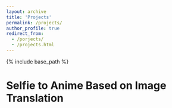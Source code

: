 ```yaml
---
layout: archive
title: 'Projects'
permalink: /projects/
author_profile: true
redirect_from:
  - /porjects/
  - /projects.html
---
```


{% include base_path %}

# Selfie to Anime Based on Image Translation